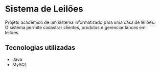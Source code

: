 # Sistema de Leilões

Projeto acadêmico de um sistema informatizado para uma casa de leilões.  
O sistema permite cadastrar clientes, produtos e gerenciar lances em leilões.

## Tecnologias utilizadas
- Java
- MySQL
